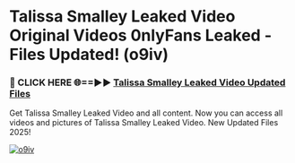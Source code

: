 # Talissa Smalley Leaked Video Original Videos 0nlyFans Leaked - Files Updated! (o9iv)

<h3>🔴 CLICK HERE 🌐==►► <a href="https://tinyurl.com/3hn5wdd3" rel="nofollow">Talissa Smalley Leaked Video Updated Files</a></h3>

Get Talissa Smalley Leaked Video and all content. Now you can access all videos and pictures of Talissa Smalley Leaked Video. New Updated Files 2025!

[![o9iv](https://i.imgur.com/4HnBqBT.gif)](https://tinyurl.com/3hn5wdd3)
